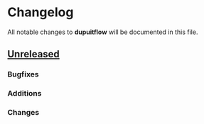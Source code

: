 # Changelog

All notable changes to **dupuitflow** will be documented in this file.


## [Unreleased]

### Bugfixes

### Additions

### Changes

[Unreleased]: https://github.com/YOUR_GITHUB_NAME/dupuitflow/compare/v0.0.0...HEAD
